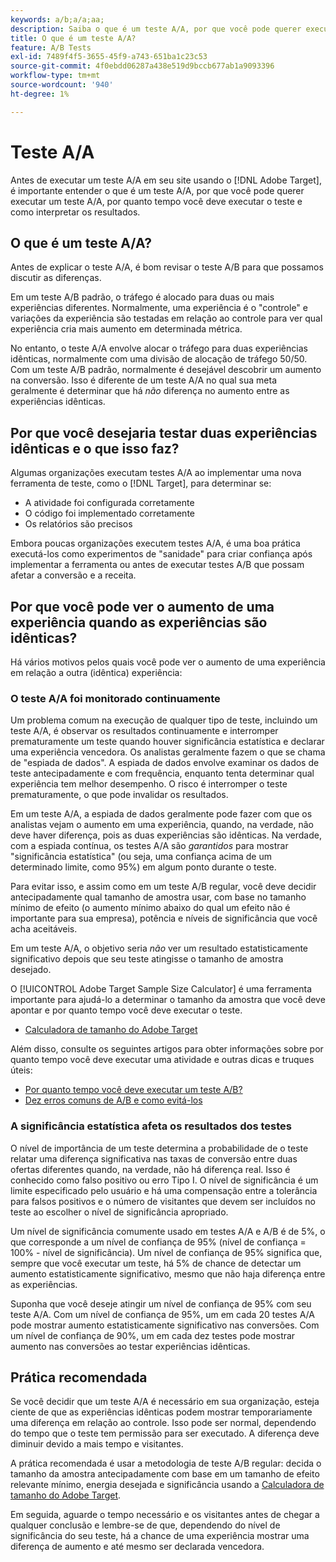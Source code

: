 ```yaml
---
keywords: a/b;a/a;aa;
description: Saiba o que é um teste A/A, por que você pode querer executar um teste A/A, por quanto tempo você deve executar o teste e como interpretar os resultados.
title: O que é um teste A/A?
feature: A/B Tests
exl-id: 7489f4f5-3655-45f9-a743-651ba1c23c53
source-git-commit: 4f0ebdd06287a438e519d9bccb677ab1a9093396
workflow-type: tm+mt
source-wordcount: '940'
ht-degree: 1%

---
```


# Teste A/A

Antes de executar um teste A/A em seu site usando o [!DNL Adobe Target], é importante entender o que é um teste A/A, por que você pode querer executar um teste A/A, por quanto tempo você deve executar o teste e como interpretar os resultados.

## O que é um teste A/A?

Antes de explicar o teste A/A, é bom revisar o teste A/B para que possamos discutir as diferenças.

Em um teste A/B padrão, o tráfego é alocado para duas ou mais experiências diferentes. Normalmente, uma experiência é o &quot;controle&quot; e variações da experiência são testadas em relação ao controle para ver qual experiência cria mais aumento em determinada métrica.

No entanto, o teste A/A envolve alocar o tráfego para duas experiências idênticas, normalmente com uma divisão de alocação de tráfego 50/50. Com um teste A/B padrão, normalmente é desejável descobrir um aumento na conversão. Isso é diferente de um teste A/A no qual sua meta geralmente é determinar que há *não* diferença no aumento entre as experiências idênticas.

## Por que você desejaria testar duas experiências idênticas e o que isso faz?

Algumas organizações executam testes A/A ao implementar uma nova ferramenta de teste, como o [!DNL Target], para determinar se:

* A atividade foi configurada corretamente
* O código foi implementado corretamente
* Os relatórios são precisos

Embora poucas organizações executem testes A/A, é uma boa prática executá-los como experimentos de &quot;sanidade&quot; para criar confiança após implementar a ferramenta ou antes de executar testes A/B que possam afetar a conversão e a receita.

## Por que você pode ver o aumento de uma experiência quando as experiências são idênticas?

Há vários motivos pelos quais você pode ver o aumento de uma experiência em relação a outra (idêntica) experiência:

### O teste A/A foi monitorado continuamente

Um problema comum na execução de qualquer tipo de teste, incluindo um teste A/A, é observar os resultados continuamente e interromper prematuramente um teste quando houver significância estatística e declarar uma experiência vencedora. Os analistas geralmente fazem o que se chama de &quot;espiada de dados&quot;. A espiada de dados envolve examinar os dados de teste antecipadamente e com frequência, enquanto tenta determinar qual experiência tem melhor desempenho. O risco é interromper o teste prematuramente, o que pode invalidar os resultados.

Em um teste A/A, a espiada de dados geralmente pode fazer com que os analistas vejam o aumento em uma experiência, quando, na verdade, não deve haver diferença, pois as duas experiências são idênticas. Na verdade, com a espiada contínua, os testes A/A são *garantidos* para mostrar &quot;significância estatística&quot; (ou seja, uma confiança acima de um determinado limite, como 95%) em algum ponto durante o teste.

Para evitar isso, e assim como em um teste A/B regular, você deve decidir antecipadamente qual tamanho de amostra usar, com base no tamanho mínimo de efeito (o aumento mínimo abaixo do qual um efeito não é importante para sua empresa), potência e níveis de significância que você acha aceitáveis.

Em um teste A/A, o objetivo seria *não* ver um resultado estatisticamente significativo depois que seu teste atingisse o tamanho de amostra desejado.

O [!UICONTROL Adobe Target Sample Size Calculator] é uma ferramenta importante para ajudá-lo a determinar o tamanho da amostra que você deve apontar e por quanto tempo você deve executar o teste.

* [Calculadora de tamanho do Adobe Target](/help/main/c-activities/t-test-ab/sample-size-determination.md#section_6B8725BD704C4AFE939EF2A6B6E834E6)

Além disso, consulte os seguintes artigos para obter informações sobre por quanto tempo você deve executar uma atividade e outras dicas e truques úteis:

* [Por quanto tempo você deve executar um teste A/B?](/help/main/c-activities/t-test-ab/sample-size-determination.md)
* [Dez erros comuns de A/B e como evitá-los](/help/main/c-activities/t-test-ab/common-ab-testing-pitfalls.md)

### A significância estatística afeta os resultados dos testes

O nível de importância de um teste determina a probabilidade de o teste relatar uma diferença significativa nas taxas de conversão entre duas ofertas diferentes quando, na verdade, não há diferença real. Isso é conhecido como falso positivo ou erro Tipo I. O nível de significância é um limite especificado pelo usuário e há uma compensação entre a tolerância para falsos positivos e o número de visitantes que devem ser incluídos no teste ao escolher o nível de significância apropriado.

Um nível de significância comumente usado em testes A/A e A/B é de 5%, o que corresponde a um nível de confiança de 95% (nível de confiança = 100% - nível de significância). Um nível de confiança de 95% significa que, sempre que você executar um teste, há 5% de chance de detectar um aumento estatisticamente significativo, mesmo que não haja diferença entre as experiências.

Suponha que você deseje atingir um nível de confiança de 95% com seu teste A/A. Com um nível de confiança de 95%, um em cada 20 testes A/A pode mostrar aumento estatisticamente significativo nas conversões. Com um nível de confiança de 90%, um em cada dez testes pode mostrar aumento nas conversões ao testar experiências idênticas.

## Prática recomendada

Se você decidir que um teste A/A é necessário em sua organização, esteja ciente de que as experiências idênticas podem mostrar temporariamente uma diferença em relação ao controle. Isso pode ser normal, dependendo do tempo que o teste tem permissão para ser executado. A diferença deve diminuir devido a mais tempo e visitantes.

A prática recomendada é usar a metodologia de teste A/B regular: decida o tamanho da amostra antecipadamente com base em um tamanho de efeito relevante mínimo, energia desejada e significância usando a [Calculadora de tamanho do Adobe Target](/help/main/c-activities/t-test-ab/sample-size-determination.md#section_6B8725BD704C4AFE939EF2A6B6E834E6).

Em seguida, aguarde o tempo necessário e os visitantes antes de chegar a qualquer conclusão e lembre-se de que, dependendo do nível de significância do seu teste, há a chance de uma experiência mostrar uma diferença de aumento e até mesmo ser declarada vencedora.
